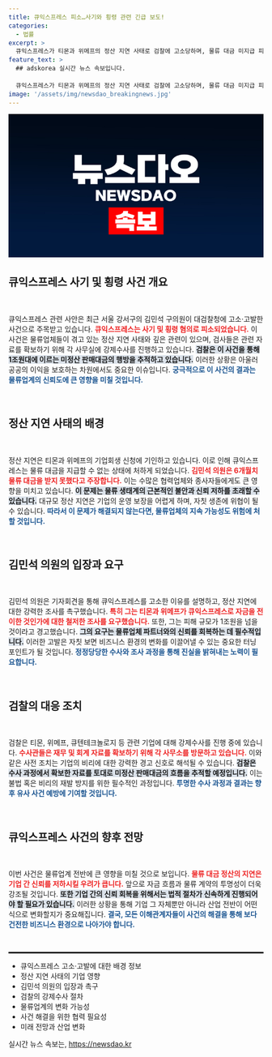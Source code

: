 ```yaml
---
title: 큐익스프레스 피소…사기와 횡령 관련 긴급 보도!
categories:
  - 법률
excerpt: >
  큐익스프레스가 티몬과 위메프의 정산 지연 사태로 검찰에 고소당하며, 물류 대금 미지급 피해 규모가 1조원을 넘길 것으로 우려됩니다. 대검찰청의 압수수색과 함께, 물류업체들은 철저한 수사를 촉구하고 있습니다.
feature_text: >
  ## adskorea 실시간 뉴스 속보입니다.

  큐익스프레스가 티몬과 위메프의 정산 지연 사태로 검찰에 고소당하며, 물류 대금 미지급 피해 규모가 1조원을 넘길 것으로 우려됩니다. 대검찰청의 압수수색과 함께, 물류업체들은 철저한 수사를 촉구하고 있습니다.
image: '/assets/img/newsdao_breakingnews.jpg'
---
```


<p><img src="/assets/img/newsdao_breakingnews.jpg" alt="adskorea 속보" /></p>

<h2 data-ke-size="size26">큐익스프레스 사기 및 횡령 사건 개요</h2>

<p data-ke-size="size16">&nbsp;</p>

<p>큐익스프레스 관련 사안은 최근 서울 강서구의 김민석 구의원이 대검찰청에 고소·고발한 사건으로 주목받고 있습니다. <b><span style="color: #ee2323;">큐익스프레스는 사기 및 횡령 혐의로 피소되었습니다.</span></b> 이 사건은 물류업체들이 겪고 있는 정산 지연 사태와 깊은 관련이 있으며, 검사들은 관련 자료를 확보하기 위해 각 사무실에 강제수사를 진행하고 있습니다. <b><span style="background-color: #21538527;">검찰은 이 사건을 통해 1조원대에 이르는 미정산 판매대금의 행방을 추적하고 있습니다.</span></b> 이러한 상황은 아울러 공공의 이익을 보호하는 차원에서도 중요한 이슈입니다. <b><span style="color: #1a5490;">궁극적으로 이 사건의 결과는 물류업계의 신뢰도에 큰 영향을 미칠 것입니다.</span></b></p>

<p data-ke-size="size16">&nbsp;</p>

<h2 data-ke-size="size26">정산 지연 사태의 배경</h2>

<p data-ke-size="size16">&nbsp;</p>

<p>정산 지연은 티몬과 위메프의 기업회생 신청에 기인하고 있습니다. 이로 인해 큐익스프레스는 물류 대금을 지급할 수 없는 상태에 처하게 되었습니다. <b><span style="color: #ee2323;">김민석 의원은 6개월치 물류 대금을 받지 못했다고 주장합니다.</span></b> 이는 수많은 협력업체와 종사자들에게도 큰 영향을 미치고 있습니다. <b><span style="background-color: #21538527;">이 문제는 물류 생태계의 근본적인 불안과 신뢰 저하를 초래할 수 있습니다.</span></b> 대규모 정산 지연은 기업의 운영 보장을 어렵게 하며, 자칫 생존에 위협이 될 수 있습니다. <b><span style="color: #1a5490;">따라서 이 문제가 해결되지 않는다면, 물류업체의 지속 가능성도 위험에 처할 것입니다.</span></b></p>

<p data-ke-size="size16">&nbsp;</p>

<h2 data-ke-size="size26">김민석 의원의 입장과 요구</h2>

<p data-ke-size="size16">&nbsp;</p>

<p>김민석 의원은 기자회견을 통해 큐익스프레스를 고소한 이유를 설명하고, 정산 지연에 대한 강력한 조사를 촉구했습니다. <b><span style="color: #ee2323;">특히 그는 티몬과 위메프가 큐익스프레스로 자금을 전이한 것인가에 대한 철저한 조사를 요구했습니다.</span></b> 또한, 그는 피해 규모가 1조원을 넘을 것이라고 경고했습니다. <b><span style="background-color: #21538527;">그의 요구는 물류업체 파트너와의 신뢰를 회복하는 데 필수적입니다.</span></b> 이러한 고발은 자칫 보면 비즈니스 환경의 변화를 이끌어낼 수 있는 중요한 터닝 포인트가 될 것입니다. <b><span style="color: #1a5490;">정정당당한 수사와 조사 과정을 통해 진실을 밝혀내는 노력이 필요합니다.</span></b></p>

<p data-ke-size="size16">&nbsp;</p>

<h2 data-ke-size="size26">검찰의 대응 조치</h2>

<p data-ke-size="size16">&nbsp;</p>

<p>검찰은 티몬, 위메프, 큐텐테크놀로지 등 관련 기업에 대해 강제수사를 진행 중에 있습니다. <b><span style="color: #ee2323;">수사관들은 재무 및 회계 자료를 확보하기 위해 각 사무소를 방문하고 있습니다.</span></b> 이와 같은 사전 조치는 기업의 비리에 대한 강력한 경고 신호로 해석될 수 있습니다. <b><span style="background-color: #21538527;">검찰은 수사 과정에서 확보한 자료를 토대로 미정산 판매대금의 흐름을 추적할 예정입니다.</span></b> 이는 불법 혹은 비리의 재발 방지를 위한 필수적인 과정입니다. <b><span style="color: #1a5490;">투명한 수사 과정과 결과는 향후 유사 사건 예방에 기여할 것입니다.</span></b></p>

<p data-ke-size="size16">&nbsp;</p>

<h2 data-ke-size="size26">큐익스프레스 사건의 향후 전망</h2>

<p data-ke-size="size16">&nbsp;</p>

<p>이번 사건은 물류업계 전반에 큰 영향을 미칠 것으로 보입니다. <b><span style="color: #ee2323;">물류 대금 정산의 지연은 기업 간 신뢰를 저하시킬 우려가 큽니다.</span></b> 앞으로 자금 흐름과 물류 계약의 투명성이 더욱 강조될 것입니다. <b><span style="background-color: #21538527;">또한 기업 간의 신뢰 회복을 위해서는 법적 절차가 신속하게 진행되어야 할 필요가 있습니다.</span></b> 이러한 상황을 통해 기업 그 자체뿐만 아니라 산업 전반이 어떤 식으로 변화할지가 중요해집니다. <b><span style="color: #1a5490;">결국, 모든 이해관계자들이 사건의 해결을 통해 보다 건전한 비즈니스 환경으로 나아가야 합니다.</span></b></p>

<p data-ke-size="size16">&nbsp;</p>

<hr style="height:3px; background-color:#000000; margin-bottom:10px;" />

<ul>
<li>큐익스프레스 고소·고발에 대한 배경 정보</li>
<li>정산 지연 사태의 기업 영향</li>
<li>김민석 의원의 입장과 촉구</li>
<li>검찰의 강제수사 절차</li>
<li>물류업계의 변화 가능성</li>
<li>사건 해결을 위한 협력 필요성</li>
<li>미래 전망과 산업 변화</li>
</ul>
실시간 뉴스 속보는, <a href="https://newsdao.kr" rel="dofollow">https://newsdao.kr</a>


